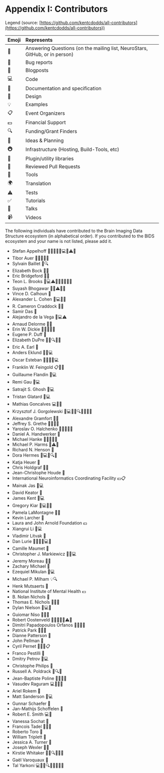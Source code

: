 # Appendix I: Contributors

Legend (source:
[https://github.com/kentcdodds/all-contributors](https://github.com/kentcdodds/all-contributors))

| Emoji | Represents                                                                  |
|:------|:----------------------------------------------------------------------------|
| 💬    | Answering Questions (on the mailing list, NeuroStars, GitHub, or in person) |
| 🐛    | Bug reports                                                                 |
| 📝    | Blogposts                                                                   |
| 💻    | Code                                                                        |
| 📖    | Documentation and specification                                             |
| 🎨    | Design                                                                      |
| 💡    | Examples                                                                    |
| 📋    | Event Organizers                                                            |
| 💵    | Financial Support                                                           |
| 🔍    | Funding/Grant Finders                                                       |
| 🤔    | Ideas & Planning                                                            |
| 🚇    | Infrastructure (Hosting, Build-Tools, etc)                                  |
| 🔌    | Plugin/utility libraries                                                    |
| 👀    | Reviewed Pull Requests                                                      |
| 🔧    | Tools                                                                       |
| 🌍    | Translation                                                                 |
| ⚠️    | Tests                                                                       |
| ✅     | Tutorials                                                                   |
| 📢    | Talks                                                                       |
| 📹    | Videos                                                                      |

The following individuals have contributed to the Brain Imaging Data Structure
ecosystem (in alphabetical order). If you contributed to the BIDS ecosystem and
your name is not listed, please add it.

-   Stefan Appelhoff 📖💬🤔🐛💡💻👀⚠️📢
-   Tibor Auer 💬📖💡🔧📢
-   Sylvain Baillet 📖🔍
-   Elizabeth Bock 📖💡
-   Eric Bridgeford 📖🔧
-   Teon L. Brooks 📖💻⚠️💬👀🤔🔧🐛📢
-   Suyash Bhogawar 📖💡⚠️🔧💬
-   Vince D. Calhoun 📖
-   Alexander L. Cohen 🐛💻📖💬
-   R. Cameron Craddock 📖📢
-   Samir Das 📖
-   Alejandro de la Vega 🐛💻⚠️
-   Arnaud Delorme 📖💡
-   Erin W. Dickie 📖🤔👀📢💬
-   Eugene P. Duff 📖
-   Elizabeth DuPre 📖💡🔍🤔💬
-   Eric A. Earl 🤔
-   Anders Eklund 📖📢💻
-   Oscar Esteban 📖🔧🤔💬💻
-   Franklin W. Feingold 📋📝✅
-   Guillaume Flandin 📖💻
-   Remi Gau 📖💻
-   Satrajit S. Ghosh 📖💻
-   Tristan Glatard 📖💻
-   Mathias Goncalves 💻🔧📢
-   Krzysztof J. Gorgolewski 📖💻💬🤔🔍📢📝💡🔌
-   Alexandre Gramfort 📖💡
-   Jeffrey S. Grethe 💬🐛✅📢
-   Yaroslav O. Halchenko 📖📢🔧💬🐛
-   Daniel A. Handwerker 📖
-   Michael Hanke 📖🤔🔧🐛📢
-   Michael P. Harms 📖⚠️🔧
-   Richard N. Henson 📖
-   Dora Hermes 📖💻✅🔍🤔
-   Katja Heuer 🔧
-   Chris Holdgraf 📖🤔
-   Jean-Christophe Houde 📖
-   International Neuroinformatics Coordinating Facility 💵📋
-   Mainak Jas 📖💻
-   David Keator 📖
-   James Kent 💬💻
-   Gregory Kiar 📖💻🎨🔧
-   Pamela LaMontagne 📖💡
-   Kevin Larcher 💬
-   Laura and John Arnold Foundation 💵
-   Xiangrui Li 📖💻
-   Vladimir Litvak 📖
-   Dan Lurie 🤔📖🔧🔌💻💬
-   Camille Maumet 📖
-   Christopher J. Markiewicz 💬📖💻
-   Jeremy Moreau 📖💡
-   Zachary Michael 📖
-   Ezequiel Mikulan 📖💻
-   Michael P. Milham 💡🔍
-   Henk Mutsaerts 📖
-   National Institute of Mental Health 💵
-   B. Nolan Nichols 📖
-   Thomas E. Nichols 📖📢🔧
-   Dylan Nielson 📖💻🔧
-   Guiomar Niso 📖💡📢
-   Robert Oostenveld 📖🔧📢💡✅⚠️🤔
-   Dimitri Papadopoulos Orfanos 📖💡🤔💬
-   Patrick Park 📖💡💬
-   Dianne Patterson 📖
-   John Pellman 📖
-   Cyril Pernet 💬📖💡📋
-   Franco Pestilli 📖
-   Dmitry Petrov 📖💻
-   Christophe Philips 📖
-   Russell A. Poldrack 📖🔍📢
-   Jean-Baptiste Poline 📖📢🤔🎨
-   Vasudev Raguram 💻🎨📖🔧
-   Ariel Rokem 📖
-   Matt Sanderson 📖💻
-   Gunnar Schaefer 📖
-   Jan-Mathijs Schoffelen 📖
-   Robert E. Smith 💻📖
-   Vanessa Sochat 📖
-   Francois Tadel 📖🔌💡
-   Roberto Toro 🔧
-   William Triplett 📖
-   Jessica A. Turner 📖
-   Joseph Wexler 📖💡
-   Kirstie Whitaker 📖💡🔍🤔📢💬
-   Gaël Varoquaux 📖
-   Tal Yarkoni 💻📖🤔🔍🔌👀📢🐛🎨
